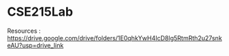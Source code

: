 # CSE215Lab
Resources : https://drive.google.com/drive/folders/1E0qhkYwH4IcD8lg5RtmRth2u27snkeAU?usp=drive_link
